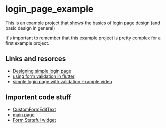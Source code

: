 # login_page_example

This is an example project that shows the basics of login page design (and basic design in general)

It's important to remember that this example project is pretty complex for a first example project.

## Links and resorces

- [Designing simple login page](https://pusher.com/tutorials/login-ui-flutter)
- [using form validation in flutter](https://nitishk72.medium.com/form-validation-in-flutter-d762fbc9212c)
- [simple login page with validation example video](https://www.youtube.com/watch?v=RlBfFswZ94U&ab_channel=MTECHVIRAL)

## Importent code stuff
* [CustomFormEditText](./lib/login_form.dart)
* [main page](./lib/main.dart)
* [Form Stateful widget](./lib/login_form.dart)



